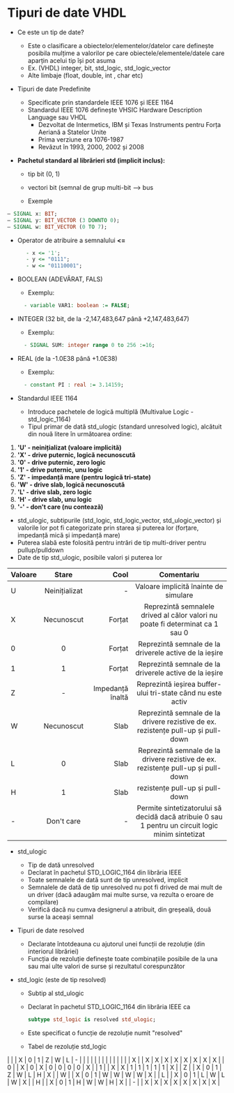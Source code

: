 # Tipuri de date VHDL

  * Ce este un tip de date?

    * Este o clasificare a obiectelor/elementelor/datelor care definește posibila mulțime a valorilor pe care obiectele/elementele/datele care aparțin acelui tip își pot asuma
    * Ex. (VHDL)  integer, bit, std_logic, std_logic_vector
    * Alte limbaje (float, double, int , char etc)
 
  * Tipuri de date Predefinite
  
    * Specificate prin standardele IEEE 1076 și IEEE 1164 
    * Standardul IEEE 1076 definește VHSIC Hardware Description Language sau VHDL
      * Dezvoltat de Intermetics, IBM și Texas Instruments pentru Forța Aeriană a Statelor Unite
      * Prima verziune era 1076-1987
      * Revăzut în 1993, 2000, 2002 și 2008
      
  * <b>Pachetul standard al librărieri std (implicit inclus):</b>
  
    * tip bit (0, 1)
    * vectori bit (semnal de grup multi-bit --> bus

    * Exemple
```VHDL
– SIGNAL x: BIT;
– SIGNAL y: BIT_VECTOR (3 DOWNTO 0);
– SIGNAL w: BIT_VECTOR (0 TO 7);
```


   * Operator de atribuire a semnalului <b><=</b>
```VHDL
      - x <= '1';
      - y <= "0111";
      - w <= "01110001";
```
   
   * BOOLEAN (ADEVĂRAT, FALS)
     * Exemplu:
     ```VHDL
       - variable VAR1: boolean := FALSE;
       ```
       
   * INTEGER (32 bit, de la -2,147,483,647 până +2,147,483,647)
     * Exemplu:
     ```VHDL
       - SIGNAL SUM: integer range 0 to 256 :=16;
       ```
       
   * REAL (de la -1.0E38 până +1.0E38)
     * Exemplu:
     ```VHDL
       - constant PI : real := 3.14159;
       ```
       
   * Standardul IEEE 1164
     * Introduce pachetele de logică multiplă (Multivalue Logic - std_logic_1164)
     * Tipul primar de dată std_ulogic (standard unresolved logic), alcătuit din nouă litere în următoarea ordine:
     

 1. <b>  'U' - neinițializat (valoare implicită) </b>
 2. <b>  'X' - drive puternic, logică necunoscută </b>
 3. <b> '0' - drive puternic, zero logic </b>
 4. <b>  '1' - drive puternic, unu logic </b>
 5. <b>  'Z' - impedanță mare (pentru logică tri-state) </b>
 6. <b>  'W' - drive slab, logică necunoscută </b>
 7. <b>  'L' - drive slab, zero logic </b>
 8. <b>  'H' - drive slab, unu logic </b>
 9. <b>  '-' - don't care (nu contează) </b>

   * std_ulogic, subtipurile (std_logic, std_logic_vector, std_ulogic_vector) și valorile lor pot fi categorizate prin starea și puterea lor (forțare, impedanță mică și impedanță mare)
   * Puterea slabă este folosită pentru intrări de tip multi-driver pentru pullup/pulldown
   * Date de tip std_ulogic, posibile valori și puterea lor
   
| Valoare       | Stare         | Cool  | Comentariu |
| ------------- |:-------------:| -----:|:----------:|
| U      | Neinițializat | - | Valoare implicită înainte de simulare |
| X      | Necunoscut | Forțat | Reprezintă semnalele drived al călor valori nu poate fi determinat ca 1 sau 0 |
| 0 | 0 | Forțat | Reprezintă semnale de la driverele active de la ieșire |
| 1 | 1 | Forțat | Reprezintă semnale de la driverele active de la ieșire |
| Z | - | Impedanță înaltă | Reprezintă ieșirea buffer-ului tri-state când nu este activ |   
| W | Necunoscut | Slab | Reprezintă semnale de la drivere rezistive de ex. rezistențe pull-up și pull-down |
| L | 0 | Slab |  Reprezintă semnale de la drivere rezistive de ex. rezistențe pull-up și pull-down |
| H | 1 | Slab | rezistențe pull-up și pull-down | Reprezintă semnale de la drivere rezistive de ex. rezistențe pull-up și pull-down |
| - | Don't care | - | Permite sintetizatorului să decidă dacă atribuie 0 sau 1 pentru un circuit logic minim sintetizat |

* std_ulogic
  * Tip de dată unresolved
  * Declarat în pachetul STD_LOGIC_1164 din librăria IEEE
  * Toate semnalele de dată sunt de tip unresolved, implicit
  * Semnalele de dată de tip unresolved nu pot fi drived de mai mult de un driver (dacă adaugăm mai multe surse, va rezulta o eroare de compilare)
  * Verifică dacă nu cumva designerul a atribuit, din greșeală, două surse la aceași semnal
  
* Tipuri de date resolved
  * Declarate întotdeauna cu ajutorul unei funcții de rezoluție (din interiorul librăriei)
  * Funcția de rezoluție definește toate combinațiile posibile de la una sau mai ulte valori de surse și rezultatul corespunzător
  
* std_logic (este de tip resolved)
  * Subtip al std_ulogic
  * Declarat în pachetul STD_LOGIC_1164 din librăria IEEE ca
  
       ```VHDL
       subtype std_logic is resolved std_ulogic;
       ```
  * Este specificat o funcție de rezoluție numit "resolved"
  * Tabel de rezoluție std_logic
  
|   | | X | 0 | 1 | Z | W | L | - |   |
|   | |   |   |   |   |   |   |   |   |
| X | | X | X | X | X | X | X | X | X |
| 0 | | X | 0 | X | 0 | 0 | 0 | 0 | X |
| 1 | | X | X | 1 | 1 | 1 | 1 | 1 | X |
| Z | | X | 0 | 1 | Z | W | L | H | X |
| W | | X | 0 | 1 | W | W | W | W | X |
| L | | X | 0 | 1 | L | W | L | W | X |
| H | | X | 0 | 1 | H | W | W | H | X |
| - | | X | X | X | X | X | X | X | X |
  
  


   
  
 
   
       
       
       
     
       
    
       
    
